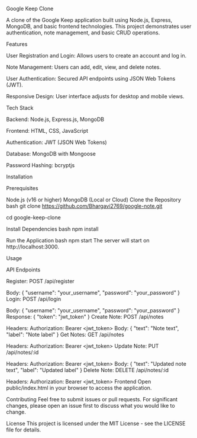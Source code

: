 Google Keep Clone

A clone of the Google Keep application built using Node.js, Express, MongoDB, and basic frontend technologies. This project demonstrates user authentication, note management, and basic CRUD operations.

Features

User Registration and Login: Allows users to create an account and log in.

Note Management: Users can add, edit, view, and delete notes.

User Authentication: Secured API endpoints using JSON Web Tokens (JWT).

Responsive Design: User interface adjusts for desktop and mobile views.

Tech Stack

Backend: Node.js, Express.js, MongoDB

Frontend: HTML, CSS, JavaScript

Authentication: JWT (JSON Web Tokens)

Database: MongoDB with Mongoose

Password Hashing: bcryptjs

Installation

Prerequisites

Node.js (v16 or higher)
MongoDB (Local or Cloud)
Clone the Repository
bash
git clone https://github.com/Bhargavi2769/google-note.git

cd google-keep-clone

Install Dependencies
bash
npm install

Run the Application
bash
npm start
The server will start on http://localhost:3000.

Usage

API Endpoints

Register: POST /api/register

Body: { "username": "your_username", "password": "your_password" }
Login: POST /api/login

Body: { "username": "your_username", "password": "your_password" }
Response: { "token": "jwt_token" }
Create Note: POST /api/notes

Headers: Authorization: Bearer <jwt_token>
Body: { "text": "Note text", "label": "Note label" }
Get Notes: GET /api/notes

Headers: Authorization: Bearer <jwt_token>
Update Note: PUT /api/notes/:id

Headers: Authorization: Bearer <jwt_token>
Body: { "text": "Updated note text", "label": "Updated label" }
Delete Note: DELETE /api/notes/:id

Headers: Authorization: Bearer <jwt_token>
Frontend
Open public/index.html in your browser to access the application.

Contributing
Feel free to submit issues or pull requests. For significant changes, please open an issue first to discuss what you would like to change.

License
This project is licensed under the MIT License - see the LICENSE file for details.








